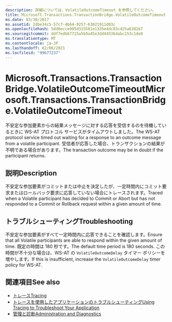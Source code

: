```yaml
---
description: 詳細については、VolatileOutcomeTimeout を参照してください。
title: Microsoft.Transactions.TransactionBridge.VolatileOutcomeTimeout
ms.date: 03/30/2017
ms.assetid: 2dbe34c5-57c7-4b64-9257-63021911d03c
ms.openlocfilehash: 5dd6ecce995d315581e1335e4dc83c425a6381b7
ms.sourcegitcommit: ddf7edb67715a5b9a45e3dd44536dabc153c1de0
ms.translationtype: MT
ms.contentlocale: ja-JP
ms.lasthandoff: 02/06/2021
ms.locfileid: "99677237"
---
```

# <a name="microsofttransactionstransactionbridgevolatileoutcometimeout"></a><span data-ttu-id="d9cdc-103">Microsoft.Transactions.TransactionBridge.VolatileOutcomeTimeout</span><span class="sxs-lookup"><span data-stu-id="d9cdc-103">Microsoft.Transactions.TransactionBridge.VolatileOutcomeTimeout</span></span>

<span data-ttu-id="d9cdc-104">不安定な参加要素からの結果メッセージに対する応答を受信するのを待機しているときに WS-AT プロトコル サービスがタイムアウトしました。</span><span class="sxs-lookup"><span data-stu-id="d9cdc-104">The WS-AT protocol service timed out waiting for a response to an outcome message from a volatile participant.</span></span> <span data-ttu-id="d9cdc-105">受信者が応答した場合、トランザクションの結果が不明である場合があります。</span><span class="sxs-lookup"><span data-stu-id="d9cdc-105">The transaction outcome may be in doubt if the participant returns.</span></span>  
  
## <a name="description"></a><span data-ttu-id="d9cdc-106">説明</span><span class="sxs-lookup"><span data-stu-id="d9cdc-106">Description</span></span>  

 <span data-ttu-id="d9cdc-107">不安定な参加要素がコミットまたは中止を決定したが、一定時間内にコミット要求またはロールバック要求に応答していない場合にトレースされます。</span><span class="sxs-lookup"><span data-stu-id="d9cdc-107">Traced when a Volatile participant has decided to Commit or Abort but has not responded to a Commit or Rollback request within a given amount of time.</span></span>  
  
## <a name="troubleshooting"></a><span data-ttu-id="d9cdc-108">トラブルシューティング</span><span class="sxs-lookup"><span data-stu-id="d9cdc-108">Troubleshooting</span></span>  

 <span data-ttu-id="d9cdc-109">不安定な参加要素がすべて一定時間内に応答できることを確認します。</span><span class="sxs-lookup"><span data-stu-id="d9cdc-109">Ensure that all Volatile participants are able to respond within the given amount of time.</span></span> <span data-ttu-id="d9cdc-110">既定の時間は 180 秒です。</span><span class="sxs-lookup"><span data-stu-id="d9cdc-110">The default time period is 180 seconds.</span></span>  <span data-ttu-id="d9cdc-111">この時間が不十分な場合は、WS-AT の `VolatileOutcomeDelay` タイマー ポリシーを増やします。</span><span class="sxs-lookup"><span data-stu-id="d9cdc-111">If this is insufficient, increase the `VolatileOutcomeDelay` timer policy for WS-AT.</span></span>  
  
## <a name="see-also"></a><span data-ttu-id="d9cdc-112">関連項目</span><span class="sxs-lookup"><span data-stu-id="d9cdc-112">See also</span></span>

- [<span data-ttu-id="d9cdc-113">トレース</span><span class="sxs-lookup"><span data-stu-id="d9cdc-113">Tracing</span></span>](index.md)
- [<span data-ttu-id="d9cdc-114">トレースを使用したアプリケーションのトラブルシューティング</span><span class="sxs-lookup"><span data-stu-id="d9cdc-114">Using Tracing to Troubleshoot Your Application</span></span>](using-tracing-to-troubleshoot-your-application.md)
- [<span data-ttu-id="d9cdc-115">管理と診断</span><span class="sxs-lookup"><span data-stu-id="d9cdc-115">Administration and Diagnostics</span></span>](../index.md)

